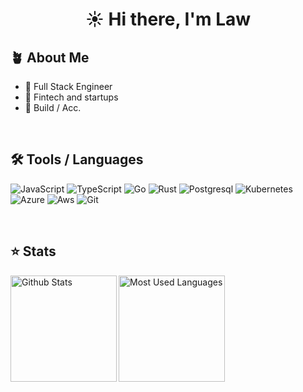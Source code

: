 <h1 align="center">☀️ Hi there, I'm Law</h1>

## 🪴 About Me

- 🔭 Full Stack Engineer
- 🌱 Fintech and startups
- 🚀 Build / Acc.

&nbsp;

## 🛠️ Tools / Languages

![JavaScript](https://img.shields.io/badge/-JavaScript-05122A?style=for-the-badge&color=22272e&logo=javascript&logoColor=#F7DF1E)
![TypeScript](https://img.shields.io/badge/-TypeScript-05122A?style=for-the-badge&color=22272e&logo=typescript&logoColor=#3178C6)
![Go](https://img.shields.io/badge/-Go-05122A?style=for-the-badge&color=22272e&logo=go&logoColor=00a7d0)
![Rust](https://img.shields.io/badge/-Rust-05122A?style=for-the-badge&color=22272e&logo=rust&logoColor=f74c00)
![Postgresql](https://img.shields.io/badge/-Postgresql-05122A?style=for-the-badge&color=22272e&logo=postgresql&logoColor=4479A1)
![Kubernetes](https://img.shields.io/badge/-Kubernetes-05122A?style=for-the-badge&color=22272e&logo=kubernetes&logoColor=#326CE5)
![Azure](https://img.shields.io/badge/-Azure-05122A?style=for-the-badge&color=22272e&logo=microsoftazure&logoColor=0079d5)
![Aws](https://img.shields.io/badge/-AWS-05122A?style=for-the-badge&color=22272e&logo=amazon-aws&logoColor=fd9800)
![Git](https://img.shields.io/badge/-Git-05122A?style=for-the-badge&color=22272e&logo=git)

&nbsp;

## ⭐ Stats

<img height="170" align="left" src="https://github-readme-stats-sigma-five.vercel.app/api?username=lkuoch&count_private=true&show_icons=true&bg_color=22272e&border_color=22272e&title_color=f5e0dc&text_color=d9e0ee&icon_color=c9cbff" alt="Github Stats" />
<img height="170" src="https://github-readme-stats-sigma-five.vercel.app/api/top-langs/?username=lkuoch&count_private=true&layout=compact&show_icons=true&bg_color=22272e&border_color=22272e&title_color=f5e0dc&text_color=ffffff&icon_color=c9cbff&langs_count=6" alt="Most Used Languages" />
